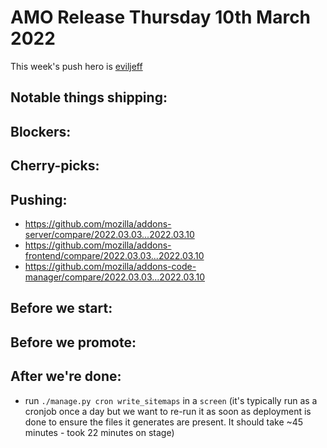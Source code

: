# AMO Release Thursday 10th March 2022

This week's push hero is [eviljeff](https://github.com/eviljeff)

## Notable things shipping:

## Blockers:

## Cherry-picks:

## Pushing:

- https://github.com/mozilla/addons-server/compare/2022.03.03...2022.03.10
- https://github.com/mozilla/addons-frontend/compare/2022.03.03...2022.03.10
- https://github.com/mozilla/addons-code-manager/compare/2022.03.03...2022.03.10

## Before we start:

## Before we promote:

## After we're done:
- run `./manage.py cron write_sitemaps` in a `screen` (it's typically run as a cronjob once a day but we want to re-run it as soon as deployment is done to ensure the files it generates are present. It should take ~45 minutes - took 22 minutes on stage)
